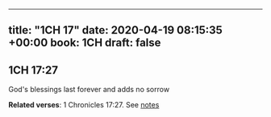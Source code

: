 
---
title: "1CH 17"
date: 2020-04-19 08:15:35 +00:00
book: 1CH
draft: false
---

## 1CH 17:27

God's blessings last forever and adds no sorrow

**Related verses**: 1 Chronicles 17:27. See [notes](https://my.bible.com/notes/3411044026563682464)

